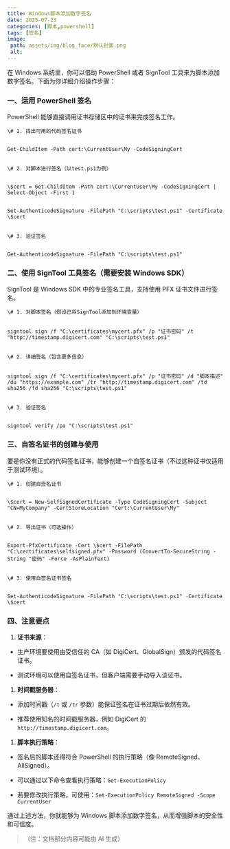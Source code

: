 ```yaml
---
title: Windows脚本添加数字签名
date: 2025-07-23
categories: [脚本,powershell]
tags: [签名]
image:
 path: assets/img/blog_face/默认封面.png
 alt:
---
```


在 Windows 系统里，你可以借助 PowerShell 或者 SignTool 工具来为脚本添加数字签名。下面为你详细介绍操作步骤：


### 一、运用 PowerShell 签名&#xA;

PowerShell 能够直接调用证书存储区中的证书来完成签名工作。




```
\# 1. 找出可用的代码签名证书


Get-ChildItem -Path cert:\CurrentUser\My -CodeSigningCert


\# 2. 对脚本进行签名（以test.ps1为例）


\$cert = Get-ChildItem -Path cert:\CurrentUser\My -CodeSigningCert | Select-Object -First 1


Set-AuthenticodeSignature -FilePath "C:\scripts\test.ps1" -Certificate \$cert


\# 3. 验证签名


Get-AuthenticodeSignature -FilePath "C:\scripts\test.ps1"
```

### 二、使用 SignTool 工具签名（需要安装 Windows SDK）&#xA;

SignTool 是 Windows SDK 中的专业签名工具，支持使用 PFX 证书文件进行签名。




```
\# 1. 对脚本签名（假设已将SignTool添加到环境变量）


signtool sign /f "C:\certificates\mycert.pfx" /p "证书密码" /t "http://timestamp.digicert.com" "C:\scripts\test.ps1"


\# 2. 详细签名（包含更多信息）


signtool sign /f "C:\certificates\mycert.pfx" /p "证书密码" /d "脚本描述" /du "https://example.com" /tr "http://timestamp.digicert.com" /td sha256 /fd sha256 "C:\scripts\test.ps1"


\# 3. 验证签名


signtool verify /pa "C:\scripts\test.ps1"
```

### 三、自签名证书的创建与使用&#xA;

要是你没有正式的代码签名证书，能够创建一个自签名证书（不过这种证书仅适用于测试环境）。




```
\# 1. 创建自签名证书


\$cert = New-SelfSignedCertificate -Type CodeSigningCert -Subject "CN=MyCompany" -CertStoreLocation "Cert:\CurrentUser\My"


\# 2. 导出证书（可选操作）


Export-PfxCertificate -Cert \$cert -FilePath "C:\certificates\selfsigned.pfx" -Password (ConvertTo-SecureString -String "密码" -Force -AsPlainText)


\# 3. 使用自签名证书签名


Set-AuthenticodeSignature -FilePath "C:\scripts\test.ps1" -Certificate \$cert
```

### 四、注意要点&#xA;



1.  **证书来源**：


*   生产环境要使用由受信任的 CA（如 DigiCert、GlobalSign）颁发的代码签名证书。


*   测试环境可以使用自签名证书，但客户端需要手动导入该证书。


1.  **时间戳服务器**：


*   添加时间戳（`/t` 或 `/tr` 参数）能保证签名在证书过期后依然有效。


*   推荐使用知名的时间戳服务器，例如 DigiCert 的 `http://timestamp.digicert.com`。


1.  **脚本执行策略**：


*   签名后的脚本还得符合 PowerShell 的执行策略（像 RemoteSigned、AllSigned）。


*   可以通过以下命令查看执行策略：`Get-ExecutionPolicy`

*   若要修改执行策略，可使用：`Set-ExecutionPolicy RemoteSigned -Scope CurrentUser`

通过上述方法，你就能够为 Windows 脚本添加数字签名，从而增强脚本的安全性和可信度。


> （注：文档部分内容可能由 AI 生成）
>
